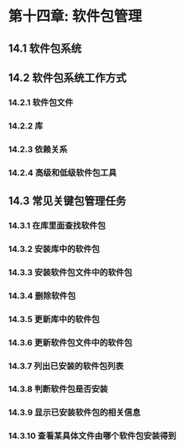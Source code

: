 # 第十四章: 软件包管理 #

## 14.1 软件包系统 ##

## 14.2 软件包系统工作方式 ##

### 14.2.1 软件包文件 ###

### 14.2.2 库 ###

### 14.2.3 依赖关系 ###

### 14.2.4 高级和低级软件包工具 ###

## 14.3 常见关键包管理任务 ##

### 14.3.1 在库里面查找软件包 ###

### 14.3.2 安装库中的软件包 ###

### 14.3.3 安装软件包文件中的软件包 ###

### 14.3.4 删除软件包 ###

### 14.3.5 更新库中的软件包 ###

### 14.3.6 更新软件包文件中的软件包 ###

### 14.3.7 列出已安装的软件包列表 ###

### 14.3.8 判断软件包是否安装 ###

### 14.3.9 显示已安装软件包的相关信息 ###

### 14.3.10 查看某具体文件由哪个软件包安装得到 ###
